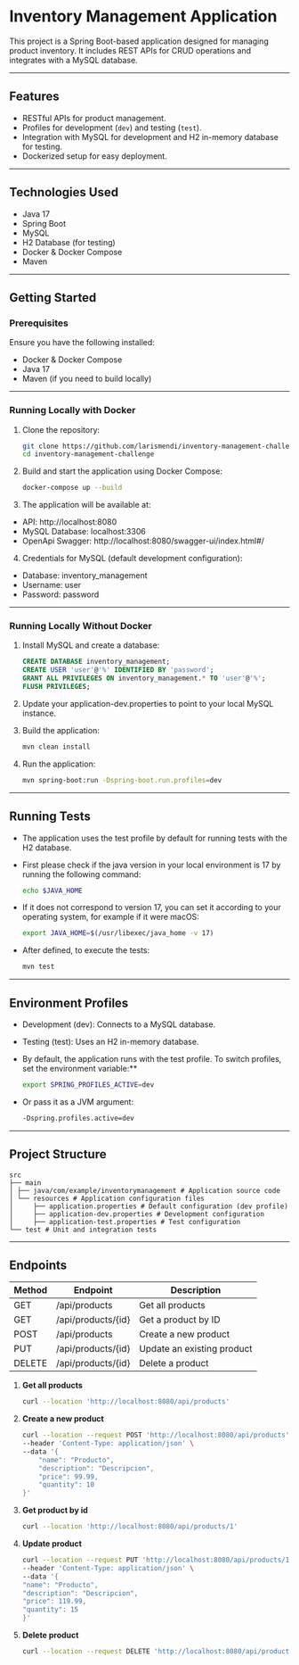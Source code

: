 # Inventory Management Application

This project is a Spring Boot-based application designed for managing product inventory. It includes REST APIs for CRUD
operations and integrates with a MySQL database.

---

## **Features**

- RESTful APIs for product management.
- Profiles for development (`dev`) and testing (`test`).
- Integration with MySQL for development and H2 in-memory database for testing.
- Dockerized setup for easy deployment.

---

## **Technologies Used**

- Java 17
- Spring Boot
- MySQL
- H2 Database (for testing)
- Docker & Docker Compose
- Maven

---

## **Getting Started**

### **Prerequisites**

Ensure you have the following installed:

- Docker & Docker Compose
- Java 17
- Maven (if you need to build locally)

---

### **Running Locally with Docker**

1. Clone the repository:
   ```bash
   git clone https://github.com/larismendi/inventory-management-challenge.git
   cd inventory-management-challenge

2. Build and start the application using Docker Compose:
    ```bash
   docker-compose up --build

3. The application will be available at:

- API: http://localhost:8080
- MySQL Database: localhost:3306
- OpenApi Swagger: http://localhost:8080/swagger-ui/index.html#/

4. Credentials for MySQL (default development configuration):

- Database: inventory_management
- Username: user
- Password: password

---

### **Running Locally Without Docker**

1. Install MySQL and create a database:

    ```sql
    CREATE DATABASE inventory_management;
    CREATE USER 'user'@'%' IDENTIFIED BY 'password';
    GRANT ALL PRIVILEGES ON inventory_management.* TO 'user'@'%';
    FLUSH PRIVILEGES;

2. Update your application-dev.properties to point to your local MySQL instance.

3. Build the application:

    ```bash
    mvn clean install

4. Run the application:

    ```bash
    mvn spring-boot:run -Dspring-boot.run.profiles=dev

---

## **Running Tests**

- The application uses the test profile by default for running tests with the H2 database.
- First please check if the java version in your local environment is 17 by running the following command:

  ```bash
  echo $JAVA_HOME

- If it does not correspond to version 17, you can set it according to your operating system, 
for example if it were macOS:

  ```bash
  export JAVA_HOME=$(/usr/libexec/java_home -v 17)

- After defined, to execute the tests:

  ```bash
  mvn test

---

## **Environment Profiles**

- Development (dev): Connects to a MySQL database.
- Testing (test): Uses an H2 in-memory database.
- By default, the application runs with the test profile. To switch profiles, set the environment variable:**

    ```bash
    export SPRING_PROFILES_ACTIVE=dev

- Or pass it as a JVM argument:

    ```bash
    -Dspring.profiles.active=dev

---

## **Project Structure**

    src
    ├── main
    │ ├── java/com/example/inventorymanagement # Application source code
    │ └── resources # Application configuration files
    │     ├── application.properties # Default configuration (dev profile)
    │     ├── application-dev.properties # Development configuration
    │     ├── application-test.properties # Test configuration
    └── test # Unit and integration tests

---

## **Endpoints**

| Method | Endpoint           | Description                |
|--------|--------------------|----------------------------|
| GET    | /api/products      | Get all products           |
| GET    | /api/products/{id} | Get a product by ID        |
| POST   | /api/products      | Create a new product       |
| PUT    | /api/products/{id} | Update an existing product |
| DELETE | /api/products/{id} | Delete a product           |

1. **Get all products**

    ```bash
    curl --location 'http://localhost:8080/api/products'

2. **Create a new product**

    ```bash
    curl --location --request POST 'http://localhost:8080/api/products' \
    --header 'Content-Type: application/json' \
    --data '{
        "name": "Producto",
        "description": "Descripcion",
        "price": 99.99,
        "quantity": 10
    }'

3. **Get product by id**

    ```bash
    curl --location 'http://localhost:8080/api/products/1'

4. **Update product**

    ```bash
    curl --location --request PUT 'http://localhost:8080/api/products/1' \
    --header 'Content-Type: application/json' \
    --data '{
    "name": "Producto",
    "description": "Descripcion",
    "price": 119.99,
    "quantity": 15
    }'

5. **Delete product**

    ```bash
    curl --location --request DELETE 'http://localhost:8080/api/products/1'


